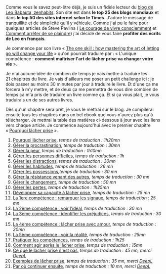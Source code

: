 <!-- 
.. title: Traduction du livre « The one skill » de zenhabits
.. slug: traduction-du-livre-the-one-skill-de-zenhabits
.. date: 2014-09-30 23:18:34+02:00
.. tags: Zen, Traduction, Zen habits
.. category: 
.. link: 
.. description: 
.. type: text
-->

Comme vous le savez peut-être déjà, je suis un fidèle lecteur du [blog de Leo Babauta, zenhabits](http://zenhabits.net/). Son site est dans __le top 25 des blogs mondiaux__ et dans __le top 50 des sites internet selon le Times__. J'adore le message de tranquillité et de simplicité qu'il y véhicule. Comme j'ai pu le faire pour quelques articles de Steve Pavlina ( [Le courage de vivre consciemment](/blog/le-courage-de-vivre-consciemment/) et [Comment arrêter de se plaindre](/blog/comment-arreter-de-se-plaindre/)) j'ai décidé de vous faire __profiter des écrits de Leo en français__.
<!-- TEASER_END -->
Je commence par son livre « [The one skill : how mastering the art of letting go will change your life](http://zenhabits.net/lg/) » qu'on pourrait traduire par : « L'unique compétence : __comment maîtriser l'art de lâcher prise va changer votre vie__ ».

Je n'ai aucune idée de combien de temps je vais mettre à traduire les 21 chapitres du livre. Je vais d'ailleurs me poser un petit challenge ici : je dois passer au moins 30 minutes par jour à traduire le livre. Et d'une ça me forcera à m'y mettre, et de deux ça me permettra de vous dire combien de temps ça m'a pris de traduire un livre comme ça. Et si ça vous plait, je vous traduirais un de ses autres livres.

Dès qu'un chapitre sera prêt, je vous le mettrai sur le blog. Je compilerai ensuite tous les chapitres dans un bel ebook que vous n'aurez plus qu'à télécharger. Je mettrai la table des matières ci-dessous à jour avec les liens vers chaque article. Je commence aujourd'hui avec le premier chapitre « [Pourquoi lâcher prise](/blog/pourquoi-lacher-prise/) ».

1. [Pourquoi lâcher prise](/blog/pourquoi-lacher-prise/), _temps de traduction : 1h20mn_
2. [Gérer la procrastination](/blog/gerer-la-procrastination/), _temps de traduction : 30mn_
3. [Gérer la peur](/blog/gerer-la-peur/), _temps de traduction : 1h10mn_
4. [Gérer les personnes difficiles](/blog/gerer-les-personnes-difficiles/), _temps de traduction : 1h_
5. [Gérer les distractions](/blog/gerer-les-distractions/), _temps de traduction : 30mn_
6. [Gérer les habitudes](/blog/gerer-les-habitudes/), _temps de traduction : 26 mn_
7. [Gérer les possessions](/blog/gerer-les-possessions/),_temps de traduction : 30 mn_
8. [Gérer la résistance venant des autres](/blog/gerer-la-resistance-de-la-part-des-autres/), _temps de traduction : 30 mn_
9. [Gérer le changement](/blog/gerer-le-changement/), _temps de traduction : 50 mn_
10. [Gérer les pertes](/blog/gerer-les-pertes/), _temps de traduction : 1h25mn_
11. [Développer sa capacité à lâcher prise](/blog/developper-sa-capacite-a-lacher-prise/), _temps de traduction : 25 mn_
12. [La 1ère compétence : remarquer les signaux](/blog/la-premiere-competence-remarquer-les-signaux/), _temps de traduction : 25 mn_
13. [La 2ème compétence : voir l'idéal](/blog/la-deuxieme-competence-reperer-lideal/), _temps de traduction : 30 mn_
14. [La 3ème compétence : identifier les préjudices](/blog/la-troisieme-competence-identifier-le-prejudice/), _temps de traduction : 30 mn_
15. [La 4ème compétence : lâcher prise avec amour](/blog/la-4eme-competence-lacher-prise-avec-amour/), _temps de traduction : 20mn_
16. [La 5ème compétence : voir la réalité](/blog/la-5eme-competence-voir-la-realite/), _temps de traduction : 25mn_
17. [Pratiquer les compétences](/blog/pratiquer-les-competences/), _temps de traduction : 1h25_
18. [Comment agir après le lâcher prise](/blog/comment-agir-apres-le-lacher-prise/), _temps de traduction : 15mn_
19. [Ce que le lâcher prise n'est pas](/blog/ce-que-le-lacher-prise-n-est-pas/), _temps de traduction : 45 mn, merci [DeepL](https://www.deepl.com/home)_
20. [Exemples de lâcher prise](/blog/exemples-de-lacher-prise), _temps de traduction : 35 mn, merci [DeepL](https://www.deepl.com/home)_
21. [Par où continuer ensuite](par-ou-continuer-ensuite), _temps de traduction : 10 mn, merci [DeepL](https://www.deepl.com/home)_

